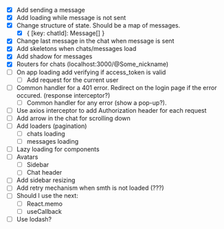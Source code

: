 - [x] Add sending a message
- [x] Add loading while message is not sent
- [x] Change structure of state. Should be a map of messages.
  - [x] { [key: chatId]: Message[] }
- [x] Change last message in the chat when message is sent
- [x] Add skeletons when chats/messages load
- [x] Add shadow for messages
- [x] Routers for chats (localhost:3000/@Some_nickname)
- [ ] On app loading add verifying if access_token is valid
  - [ ] Add request for the current user
- [ ] Common handler for a 401 error. Redirect on the login page if the error occured. (response interceptor?)
  - [ ] Common handler for any error (show a pop-up?).
- [ ] Use axios interceptor to add Authorization header for each request
- [ ] Add arrow in the chat for scrolling down
- [ ] Add loaders (pagination)
  - [ ] chats loading
  - [ ] messages loading
- [ ] Lazy loading for components
- [ ] Avatars
  - [ ] Sidebar
  - [ ] Chat header
- [ ] Add sidebar resizing
- [ ] Add retry mechanism when smth is not loaded (???)
- [ ] Should I use the next:
  - [ ] React.memo
  - [ ] useCallback
- [ ] Use lodash?
